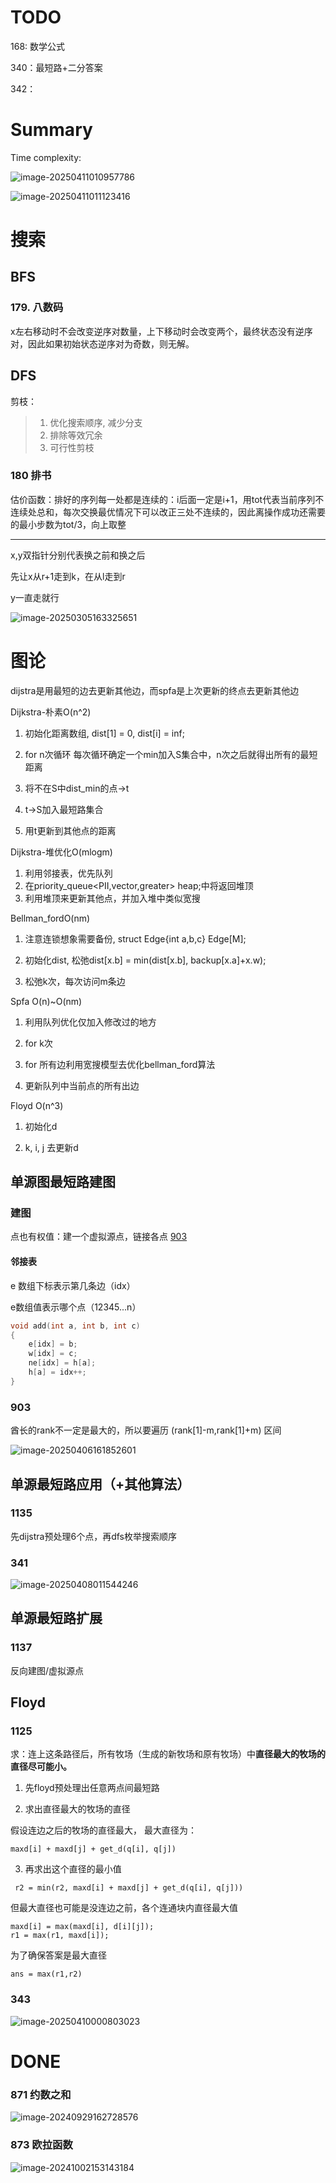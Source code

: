 # TODO

168: 数学公式

340：最短路+二分答案

342： 

# Summary

Time complexity:

![image-20250411010957786](C:\Users\18268\AppData\Roaming\Typora\typora-user-images\image-20250411010957786.png)

![image-20250411011123416](C:\Users\18268\AppData\Roaming\Typora\typora-user-images\image-20250411011123416.png)



# 搜索

## BFS

### 179. 八数码

x左右移动时不会改变逆序对数量，上下移动时会改变两个，最终状态没有逆序对，因此如果初始状态逆序对为奇数，则无解。



## DFS

剪枝：

> 1. 优化搜索顺序, 减少分支
> 2. 排除等效冗余
> 3. 可行性剪枝

### 180 排书

估价函数：排好的序列每一处都是连续的：i后面一定是i+1，用tot代表当前序列不连续处总和，每次交换最优情况下可以改正三处不连续的，因此离操作成功还需要的最小步数为tot/3，向上取整

---

x,y双指针分别代表换之前和换之后

先让x从r+1走到k，在从l走到r

y一直走就行

![image-20250305163325651](C:\Users\18268\AppData\Roaming\Typora\typora-user-images\image-20250305163325651.png)



# 图论

dijstra是用最短的边去更新其他边，而spfa是上次更新的终点去更新其他边

Dijkstra-朴素O(n^2)

1. 初始化距离数组, dist[1] = 0, dist[i] = inf;

2. for n次循环 每次循环确定一个min加入S集合中，n次之后就得出所有的最短距离
3. 将不在S中dist_min的点->t
4. t->S加入最短路集合
5. 用t更新到其他点的距离

Dijkstra-堆优化O(mlogm)

1. 利用邻接表，优先队列
2. 在priority_queue<PII,vector<PII>,greater<PII>> heap;中将返回堆顶
3. 利用堆顶来更新其他点，并加入堆中类似宽搜

Bellman_fordO(nm)

1. 注意连锁想象需要备份, struct Edge{int a,b,c} Edge[M];

2. 初始化dist, 松弛dist[x.b] = min(dist[x.b], backup[x.a]+x.w);
3. 松弛k次，每次访问m条边

Spfa O(n)~O(nm)

1. 利用队列优化仅加入修改过的地方

2. for k次
3. for 所有边利用宽搜模型去优化bellman_ford算法
4. 更新队列中当前点的所有出边

Floyd O(n^3)

1. 初始化d

2. k, i, j 去更新d

## 单源图最短路建图

### 建图

点也有权值：建一个虚拟源点，链接各点 [903](#903)

#### 邻接表

e 数组下标表示第几条边（idx）

e数组值表示哪个点（12345...n）

``` cpp
void add(int a, int b, int c)
{
    e[idx] = b;
    w[idx] = c;
    ne[idx] = h[a];
    h[a] = idx++;
}
```

### 903

酋长的rank不一定是最大的，所以要遍历 (rank[1]-m,rank[1]+m) 区间

![image-20250406161852601](C:\Users\18268\AppData\Roaming\Typora\typora-user-images\image-20250406161852601.png)



## 单源最短路应用（+其他算法）

### 1135

先dijstra预处理6个点，再dfs枚举搜索顺序

### 341

![image-20250408011544246](C:\Users\18268\AppData\Roaming\Typora\typora-user-images\image-20250408011544246.png)

## 单源最短路扩展

### 1137

反向建图/虚拟源点

## Floyd

### 1125

求：连上这条路径后，所有牧场（生成的新牧场和原有牧场）中**直径最大的牧场的直径尽可能小。**

1. 先floyd预处理出任意两点间最短路

2. 求出直径最大的牧场的直径

假设连边之后的牧场的直径最大， 最大直径为：

```
maxd[i] + maxd[j] + get_d(q[i], q[j])
```

3. 再求出这个直径的最小值

```
 r2 = min(r2, maxd[i] + maxd[j] + get_d(q[i], q[j]))
```

但最大直径也可能是没连边之前，各个连通块内直径最大值

```
maxd[i] = max(maxd[i], d[i][j]);
r1 = max(r1, maxd[i]);
```

为了确保答案是最大直径

```
ans = max(r1,r2)
```

### 343

![image-20250410000803023](C:\Users\18268\AppData\Roaming\Typora\typora-user-images\image-20250410000803023.png)



# DONE

### 871 约数之和

![image-20240929162728576](C:\Users\18268\AppData\Roaming\Typora\typora-user-images\image-20240929162728576.png)

### 873 欧拉函数

![image-20241002153143184](C:\Users\18268\AppData\Roaming\Typora\typora-user-images\image-20241002153143184.png)



